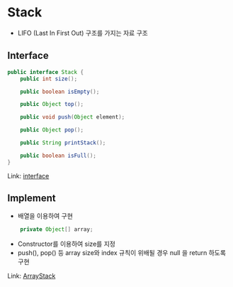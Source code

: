 # Stack
- LIFO (Last In First Out) 구조를 가지는 자료 구조
## Interface
```java
public interface Stack {
    public int size();

    public boolean isEmpty();

    public Object top();

    public void push(Object element);

    public Object pop();

    public String printStack();

    public boolean isFull();
}
```
Link: [interface]

[interface]: https://github.com/jeng832/DataStructure/blob/master/Stack/src/main/java/Stack.java
## Implement
- 배열을 이용하여 구현
```java
    private Object[] array;
```
- Constructor를 이용하여 size를 지정
- push(), pop() 등 array size와 index 규칙이 위배될 경우 null 을 return 하도록 구현

Link: [ArrayStack]

[ArrayStack]: https://github.com/jeng832/DataStructure/blob/master/Stack/src/main/java/ArrayStack.java